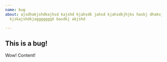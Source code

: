 ```yaml
---
name: bug
about: ajsdhakjshdkajhsd kajshd kjahsdk jahsd kjahsdkjhjks haskj dhaksjdhakjsdh a
  kjskajshdkjagggggggX basdkj akjshd

---
```


## This is a bug!

Wow! Content!
